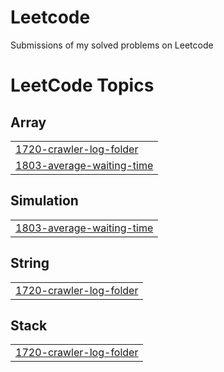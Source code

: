 # Leetcode
Submissions of my solved problems on Leetcode

<!---LeetCode Topics Start-->
# LeetCode Topics
## Array
|  |
| ------- |
| [1720-crawler-log-folder](https://github.com/samuelkiszka/Leetcode/tree/master/1720-crawler-log-folder) |
| [1803-average-waiting-time](https://github.com/samuelkiszka/Leetcode/tree/master/1803-average-waiting-time) |
## Simulation
|  |
| ------- |
| [1803-average-waiting-time](https://github.com/samuelkiszka/Leetcode/tree/master/1803-average-waiting-time) |
## String
|  |
| ------- |
| [1720-crawler-log-folder](https://github.com/samuelkiszka/Leetcode/tree/master/1720-crawler-log-folder) |
## Stack
|  |
| ------- |
| [1720-crawler-log-folder](https://github.com/samuelkiszka/Leetcode/tree/master/1720-crawler-log-folder) |
<!---LeetCode Topics End-->